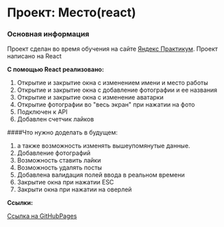 # Проект: Место(react)

### Основная информация
Проект сделан во время обучения на сайте [Яндекс Практикум](https://practicum.yandex.ru/).
Проект написано на React

**С помощью React реализовано:**
1. Открытие и закрытие окна с изменением имени и место работы
2. Открытие и закрытие окна с добавление фотографии и ее названия
3. Открытие и закрытие окна с изменение аватарки 
4. Открытие фотографии во "весь экран" при нажатии на фото
5. Подключен к API 
6. Добавлен счетчик лайков

####Что нужно доделать в будущем:
1. а также возможность изменять вышеупомянутые данные. 
2. Добавление фотографий 
3. Возможность ставить лайки 
4. Возможность удалять посты
5. Добавлена валидация полей ввода в реальном времени
6. Закрытие окна при нажатии ESC 
7. Закрыти окна при нажатии на оверлей

**Ссылки:**

[Ссылка на GitHubPages](https://valvdov.github.io/mesto-react/)